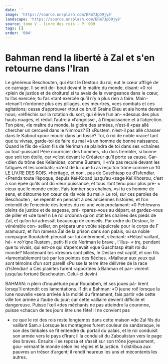 ```yaml
---
date: ''
image: 'https://source.unsplash.com/EFm7JpD9jy8'
landscape: 'https://source.unsplash.com/EFm7JpD9jy8'
source: tome V - livre des rois - P. 009
tags: []
order: '004'
---
```


# Bahman rend la liberté à Zal et s'en retourne dans l'Iran

Le généreux Beschouten, qui était le Destour du
roi, eut le cœur affligé de ce carnage. Il se mit de- bout devant le maître du monde, disant: «0 roi «plein de justice et de droiture! si tu avais de la «vengeance dans le cœur, tu l’as exercée; tu l’as
«tant exercée qu’il n’y a plus rien à faire. Main-
«tenan’t n’ordonne plus ces pillages, ces meurtres,
«ces combats et ces agitations; cesse d’approuver «tout ce bruit! Grains Dieu et aie honte devant nous; «réfléchis sur la rotation du sort, qui élève l’un an-
«dessus des plus hauts nuages, et réduit l’autre à «l’angoisse , à l’impuissance et à l’abjection. Ton père,
«le maître du monde, la gloire des armées, n’est-il
«pas allé chercher un cercueil dans le Nimrouz? Et
«Rustem, n’est-il pas allé chasser dans le Kaboul «pour mourir dans un fossé? Toi, ô roi de noble «race! tant que tu vivras, garde-toi de faire du mal «à un homme de bonne naissance. Quand le fils de «Sam fils de Neriman se plaindra de toi dans ses «chaînes au tout-puissant Père nourricier des hommes,
«tu dois trembler, si bonne que soit ton étoile, car «c’est devant le Créateur qu’il porte sa cause. Gar-
«dien du trône des Keïanides, comme Bustem, il «n’a pas reculé devant les fatigues et les combats;
«c’est de lui que tu as reçu ton trône comme un
10 LE LIV.RE DES ROIS. «héritage, et non . pas de Guschtasp ou d’Isfendiar. «Prends toute l’époque, depuis Keï-Kobad jusqu’au «sage Keï Khosrou, c’est à son épée qu’ils ont dû
«leur puissance, et tous l’ont tenu pour plus pré-
« cieux que le monde entier. Fais tomber ses chaînes,
«si tu es homme de sens, et détourne ton cœur de «la voie du mal.»
Le roi, sur ces paroles de Beschouten , se repentit en pensant à ces anciennes histoires, et l’on entendit
de l’enceinte des tentes du roi une voix proclamant:
«0 Pehlewans pleins de justice et de sagesse, pré- «parez-vous au départ, et gardez-vous de piller et
«de tuer! n Le roi ordonna qu’on ôtât les chaînes des
pieds de Zal, et qu’on lui adressât beaucoup de conseils. Par ordre du Destour, le vénérable con- seiller, on prépara une voûte sépulcrale pour le corps
de F aramourz, et l’on ramena Zal de la prison dans son palais, où sa noble compagne Roudabeh pleurait sur lui amèrement, s’écriant: «Hélas! vaillant, hé-
« ro’r’qne Rustem , petit-fils de Neriman le brave , l’illus-
« tre, pendant que tu vivais, qui est-ce qui s’apercevait «que Guschtasp était roi du monde? Maintenant tes «trésors sont pillés, le Destan est captif, et son fils «lamentablement tué par les pointes des flèches. «Malheur aux yeux qui sont témoins d’un sort pareil! «Puisse la terre être délivrée de la race d’Isfendiar! a
Ces plaintes furent rapportées à Bahman et par- vinrent jusqu’au fortuné Beschouten. Celui-ci devint

BAHMAN: n plein d’inquiétude pour Roudabeh, et ses joues pâ-
lirent lorsqu’il entendit ces lamentations. l1 dit à Bahman: «O jeune roi! lorsque la lune nouvelle «sera arrivée à la moitié du firmament, fais partir
«de cette ville ton armée à l’aube du jour; car cette «alliaire devient difficile et dangereuse. Puisse l’œil «des méchants ne pas atteindre la couronne, puisse «chacun de tes jours être une fête! Il ne convient pas

- ce que le roi des rois reste longtemps dans cette maison «de Zal fils du vaillant Sam.» Lorsque les montagnes furent couleur de sandaraque, le son des timbales se fit entendre du portail du palais, et le roi conduisit son armée vers le pays d’Iran; il la conduisit du Zaboulistan vers le page des braves. Ensuite il se reposa et s’assit sur son trône joyeusement, gou- vernant le monde selon les règles et la justice. ll distribua aux pauvres un trésor d’argent; il rendit heureux les uns et mécontents les autres.
